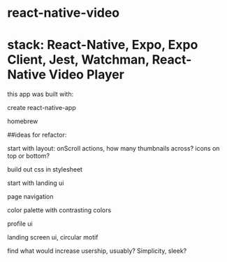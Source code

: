 # react-native-video

# stack: React-Native, Expo, Expo Client, Jest, Watchman, React-Native Video Player

this app was built with:

create react-native-app

homebrew

##ideas for refactor:

start with layout:
onScroll actions,
how many thumbnails across?
icons on top or bottom?

build out css in stylesheet

start with landing ui

page navigation

color palette with contrasting colors 

profile ui

landing screen ui, circular motif

find what would increase usership, usuably? Simplicity, sleek?
